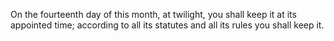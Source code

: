 On the fourteenth day of this month, at twilight, you shall keep it at its appointed time; according to all its statutes and all its rules you shall keep it.
